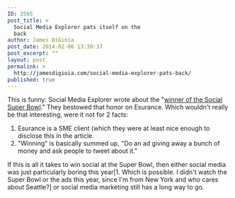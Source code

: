 ```yaml
---
ID: 2565
post_title: >
  Social Media Explorer pats itself on the
  back
author: James DiGioia
post_date: 2014-02-06 13:39:37
post_excerpt: ""
layout: post
permalink: >
  http://jamesdigioia.com/social-media-explorer-pats-back/
published: true
---
```

This is funny: Social Media Explorer wrote about the "[winner of the Social Super Bowl][1]." They bestowed that honor on Esurance. Which wouldn't really be that interesting, were it not for 2 facts:

1.  Esurance is a SME client (which they were at least nice enough to disclose this in the article.
2.  "Winning" is basically summed up, "Do an ad giving away a bunch of money and ask people to tweet about it."

If this is all it takes to win social at the Super Bowl, then either social media was just particularly boring this year[1. Which is possible. I didn't watch the Super Bowl or the ads this year, since I'm from New York and who cares about Seattle?] or social media marketing still has a long way to go.

 [1]: http://www.socialmediaexplorer.com/social-media-marketing/five-reasons-esurance-won-the-social-super-bowl/
